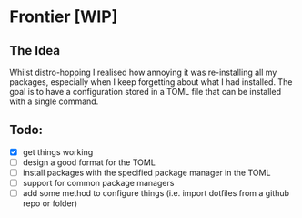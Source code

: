 # Frontier [WIP]
## The Idea
Whilst distro-hopping I realised how annoying it was re-installing all my packages, especially when I keep forgetting about what I had installed.
The goal is to have a configuration stored in a TOML file that can be installed with a single command.

## Todo:
- [x] get things working
- [ ] design a good format for the TOML
- [ ] install packages with the specified package manager in the TOML
- [ ] support for common package managers
- [ ] add some method to configure things (i.e. import dotfiles from a github repo or folder)
